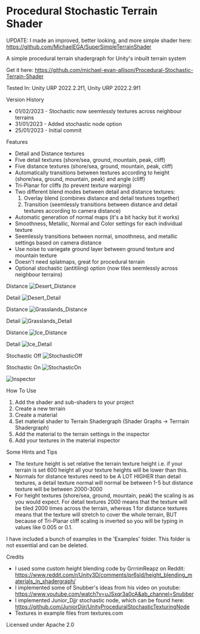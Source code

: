 # Procedural Stochastic Terrain Shader

UPDATE: I made an improved, better looking, and more simple shader here: https://github.com/MichaelEGA/SuperSimpleTerrainShader

A simple procedural terrain shadergraph for Unity's inbuilt terrain system

Get it here: https://github.com/michael-evan-allison/Procedural-Stochastic-Terrain-Shader

Tested In: Unity URP 2022.2.2f1, Unity URP 2022.2.9f1

Version History
  - 01/02/2023 - Stochastic now seemlessly textures across neighbour terrains
  - 31/01/2023 - Added stochastic node option
  - 25/01/2023 - Initial commit

Features
  - Detail and Distance textures
  - Five detail textures (shore/sea, ground, mountain, peak, cliff)
  - Five distance textures (shore/sea, ground, mountain, peak, cliff)
  - Automatically transitions between textures according to height (shore/sea, ground, mountain, peak) and angle (cliff)
  - Tri-Planar for cliffs (to prevent texture warping)
  - Two different blend modes between detail and distance textures:
      1. Overlay blend (combines distance and detail textures together)
      2. Transition (seemlessly transitions between distance and detail textures according to camera distance)
  - Automatic generation of normal maps (it's a bit hacky but it works)
  - Smoothness, Metallic, Normal and Color settings for each individual texture
  - Seemlessly transitions between normal, smoothness, and metallic settings based on camera distance
  - Use noise to variegate ground layer between ground texture and mountain texture
  - Doesn't need splatmaps, great for procedural terrain
  - Optional stochastic (antitiling) option (now tiles seemlessly across neighbour terrains)

Distance
![Desert_Distance](https://user-images.githubusercontent.com/67586167/214444915-bb697dc7-62b4-40c1-9159-a69c40e6fcad.jpg)

Detail
![Desert_Detail](https://user-images.githubusercontent.com/67586167/214444958-3a44e7a5-f501-49c9-8416-74bbd50c322e.jpg)

Distance
![Grasslands_Distance](https://user-images.githubusercontent.com/67586167/214445005-8e6faa5f-0b4b-4651-8333-cfe348a48a8a.jpg)

Detail
![Grasslands_Detail](https://user-images.githubusercontent.com/67586167/214445041-404684f9-6ba8-44f8-a291-1dde3a302022.jpg)

Distance
![Ice_Distance](https://user-images.githubusercontent.com/67586167/214445065-799eea04-01db-4d2b-a540-7f9d4da4b700.jpg)

Detail
![Ice_Detail](https://user-images.githubusercontent.com/67586167/214445102-b2b0eb54-0db0-4bd5-97e3-cc36fe7c6e61.jpg)

Stochastic Off
![StochasticOff](https://user-images.githubusercontent.com/67586167/215687950-4329abc6-bfb1-4dbe-a5e5-2b1eade22a30.jpg)

Stochastic On
![StochasticOn](https://user-images.githubusercontent.com/67586167/215688021-6817aa60-56d1-45c9-b014-9d2ee4412f84.jpg)

![Inspector](https://user-images.githubusercontent.com/67586167/214447555-ddb507dd-9050-44ec-bd06-8dfadee7bf63.jpg) 

How To Use
  1. Add the shader and sub-shaders to your project 
  2. Create a new terrain
  3. Create a material 
  4. Set material shader to Terrain Shadergraph (Shader Graphs -> Terrrain Shadergraph)
  5. Add the material to the terrain settings in the inspector
  6. Add your textures in the material inspector
  
Some Hints and Tips 
  - The texture height is set relative the terrain texture height i.e. if your terrain is set 600 height all your texture heights will be lower than this.
  - Normals for distance textures need to be A LOT HIGHER than detail textures, a detail texture normal will normal be between 1-5 but distance texture will be between 2000-3000
  - For height textures (shore/sea, ground, mountain, peak) the scaling is as you would expect. For detail textures 2000 means that the texture will be tiled 2000 times across the terrain, whereas 1 for distance textures means that the texture will stretch to cover the whole terrain, BUT because of Tri-Planar cliff scaling is inverted so you will be typing in values like 0.005 or 0.1. 

I have included a bunch of examples in the 'Examples' folder. This folder is not essential and can be deleted.

Credits
  - I used some custom height blending code by GrrrimReapz on Reddit: https://www.reddit.com/r/Unity3D/comments/pr6sld/height_blending_materials_in_shadergraph/
  - I implemented some of Snubber's ideas from his video on youtube: https://www.youtube.com/watch?v=uJSxqr3a0cA&ab_channel=Snubber
  - I implemented Junior_Djjr stochastic node, which can be found here: https://github.com/JuniorDjjr/UnityProceduralStochasticTexturingNode
  - Textures in example files from textures.com
  
  Licensed under Apache 2.0
